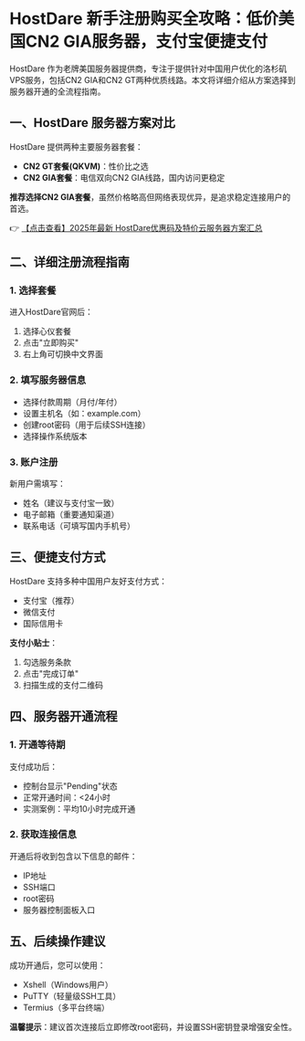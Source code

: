 # HostDare 新手注册购买全攻略：低价美国CN2 GIA服务器，支付宝便捷支付

HostDare 作为老牌美国服务器提供商，专注于提供针对中国用户优化的洛杉矶VPS服务，包括CN2 GIA和CN2 GT两种优质线路。本文将详细介绍从方案选择到服务器开通的全流程指南。

## 一、HostDare 服务器方案对比

HostDare 提供两种主要服务器套餐：

- **CN2 GT套餐(QKVM)**：性价比之选
- **CN2 GIA套餐**：电信双向CN2 GIA线路，国内访问更稳定

**推荐选择CN2 GIA套餐**，虽然价格略高但网络表现优异，是追求稳定连接用户的首选。

👉 [【点击查看】2025年最新 HostDare优惠码及特价云服务器方案汇总](https://bit.ly/hostdare)

## 二、详细注册流程指南

### 1. 选择套餐
进入HostDare官网后：
1. 选择心仪套餐
2. 点击"立即购买"
3. 右上角可切换中文界面

### 2. 填写服务器信息
- 选择付款周期（月付/年付）
- 设置主机名（如：example.com）
- 创建root密码（用于后续SSH连接）
- 选择操作系统版本

### 3. 账户注册
新用户需填写：
- 姓名（建议与支付宝一致）
- 电子邮箱（重要通知渠道）
- 联系电话（可填写国内手机号）

## 三、便捷支付方式

HostDare 支持多种中国用户友好支付方式：
- 支付宝（推荐）
- 微信支付
- 国际信用卡

**支付小贴士**：
1. 勾选服务条款
2. 点击"完成订单"
3. 扫描生成的支付二维码

## 四、服务器开通流程

### 1. 开通等待期
支付成功后：
- 控制台显示"Pending"状态
- 正常开通时间：<24小时
- 实测案例：平均10小时完成开通

### 2. 获取连接信息
开通后将收到包含以下信息的邮件：
- IP地址
- SSH端口
- root密码
- 服务器控制面板入口

## 五、后续操作建议

成功开通后，您可以使用：
- Xshell（Windows用户）
- PuTTY（轻量级SSH工具）
- Termius（多平台终端）

**温馨提示**：建议首次连接后立即修改root密码，并设置SSH密钥登录增强安全性。
